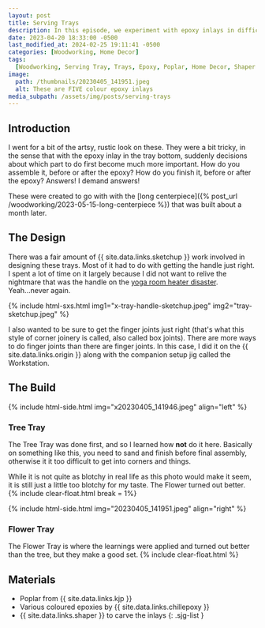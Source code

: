 ```yaml
---
layout: post
title: Serving Trays
description: In this episode, we experiment with epoxy inlays in difficult spaces
date: 2023-04-20 18:33:00 -0500
last_modified_at: 2024-02-25 19:11:41 -0500
categories: [Woodworking, Home Decor]
tags:
  [Woodworking, Serving Tray, Trays, Epoxy, Poplar, Home Decor, Shaper Origin]
image:
  path: /thumbnails/20230405_141951.jpeg
  alt: These are FIVE colour epoxy inlays
media_subpath: /assets/img/posts/serving-trays
---
```

## Introduction

I went for a bit of the artsy, rustic look on these. They were a bit tricky, in the sense that with the epoxy inlay in the tray bottom, suddenly decisions about which part to do first become much more important. How do you assemble it, before or after the epoxy? How do you finish it, before or after the epoxy? Answers! I demand answers!

These were created to go with with the [long centerpiece]({% post_url /woodworking/2023-05-15-long-centerpiece %}) that was built about a month later.

## The Design

There was a fair amount of {{ site.data.links.sketchup }} work involved in designing these trays. Most of it had to do with getting the handle just right. I spent a lot of time on it largely because I did not want to relive the nightmare that was the handle on the [yoga room heater disaster](/posts/yoga-room). Yeah...never again.

{% include html-sxs.html img1="x-tray-handle-sketchup.jpeg" img2="tray-sketchup.jpeg" %}

I also wanted to be sure to get the finger joints just right (that's what this style of corner joinery is called, also called box joints). There are more ways to do finger joints than there are finger joints. In this case, I did it on the {{ site.data.links.origin }} along with the companion setup jig called the Workstation.

## The Build

{% include html-side.html img="x20230405_141946.jpeg" align="left" %}

### Tree Tray

The Tree Tray was done first, and so I learned how **not** do it here. Basically on something like this, you need to sand and finish before final assembly, otherwise it it too difficult to get into corners and things.

While it is not quite as blotchy in real life as this photo would make it seem, it is still just a little too blotchy for my taste. The Flower turned out better.
{% include clear-float.html break = 1%}

{% include html-side.html img="20230405_141951.jpeg" align="right" %}

### Flower Tray

The Flower Tray is where the learnings were applied and turned out better than the tree, but they make a good set.
{% include clear-float.html %}

## Materials

- Poplar from {{ site.data.links.kjp }}
- Various coloured epoxies by {{ site.data.links.chillepoxy }}
- {{ site.data.links.shaper }} to carve the inlays
{: .sjg-list }
